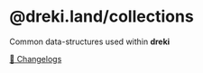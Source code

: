 # @dreki.land/collections

Common data-structures used within **dreki**

[📝 Changelogs](CHANGELOG.md)
